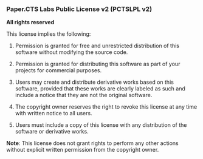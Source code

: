### Paper.CTS Labs Public License v2 (PCTSLPL v2)

**All rights reserved**

This license implies the following:

1. Permission is granted for free and unrestricted distribution of this software without modifying the source code.

2. Permission is granted for distributing this software as part of your projects for commercial purposes.

3. Users may create and distribute derivative works based on this software, provided that these works are clearly labeled as such and include a notice that they are not the original software.

4. The copyright owner reserves the right to revoke this license at any time with written notice to all users.

5. Users must include a copy of this license with any distribution of the software or derivative works.

**Note**: This license does not grant rights to perform any other actions without explicit written permission from the copyright owner.
